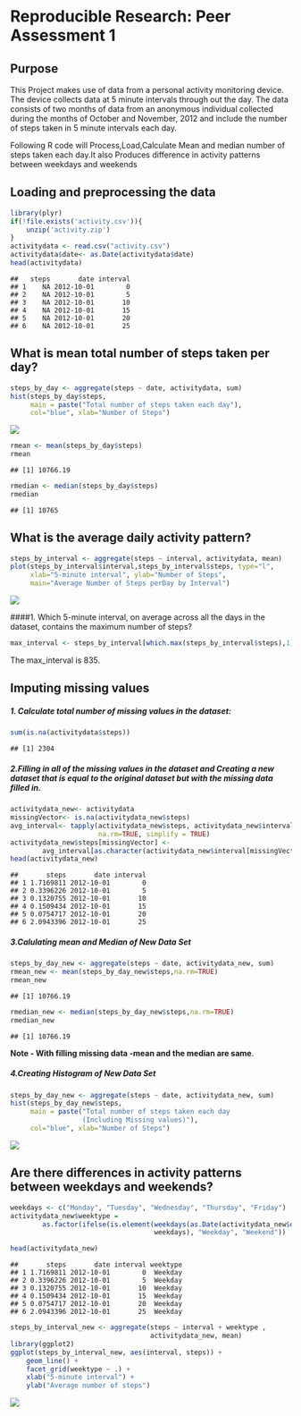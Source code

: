 # Reproducible Research: Peer Assessment 1
## Purpose 
This Project makes use of data from a personal activity monitoring device. 
The device collects data at 5 minute intervals through out the day. The data consists of two months of data from an anonymous individual collected during the months of October and November, 2012 and include the number of steps taken in 5 minute intervals each day.

Following R code will Process,Load,Calculate Mean and median number of steps taken each day.It also Produces difference in activity patterns between weekdays and weekends

## Loading and preprocessing the data


```r
library(plyr)
if(!file.exists('activity.csv')){
    unzip('activity.zip')
}
activitydata <- read.csv("activity.csv")
activitydata$date<- as.Date(activitydata$date)
head(activitydata)
```

```
##   steps       date interval
## 1    NA 2012-10-01        0
## 2    NA 2012-10-01        5
## 3    NA 2012-10-01       10
## 4    NA 2012-10-01       15
## 5    NA 2012-10-01       20
## 6    NA 2012-10-01       25
```

## What is mean total number of steps taken per day?

```r
steps_by_day <- aggregate(steps ~ date, activitydata, sum)
hist(steps_by_day$steps,
     main = paste("Total number of steps taken each day"),     
     col="blue", xlab="Number of Steps")
```

![](PA1_template_files/figure-html/unnamed-chunk-2-1.png)<!-- -->

```r
rmean <- mean(steps_by_day$steps)
rmean
```

```
## [1] 10766.19
```

```r
rmedian <- median(steps_by_day$steps)
rmedian
```

```
## [1] 10765
```
  
## What is the average daily activity pattern?

```r
steps_by_interval <- aggregate(steps ~ interval, activitydata, mean)
plot(steps_by_interval$interval,steps_by_interval$steps, type="l",     
     xlab="5-minute interval", ylab="Number of Steps",
     main="Average Number of Steps perDay by Interval")
```

![](PA1_template_files/figure-html/unnamed-chunk-3-1.png)<!-- -->

####1. Which 5-minute interval, on average across all the days in the dataset, contains the maximum number of steps?   

```r
max_interval <- steps_by_interval[which.max(steps_by_interval$steps),1]
```
The max_interval is 835.

## Imputing missing values
##### 1. Calculate total number of missing values in the dataset:

```r
sum(is.na(activitydata$steps))
```

```
## [1] 2304
```
##### 2.Filling in all of the missing values in the dataset and Creating a new dataset that is equal to the original dataset but with the missing data filled in.

```r
activitydata_new<- activitydata
missingVector<- is.na(activitydata_new$steps)
avg_interval<- tapply(activitydata_new$steps, activitydata_new$interval, mean, 
                      na.rm=TRUE, simplify = TRUE)
activitydata_new$steps[missingVector] <-  
        avg_interval[as.character(activitydata_new$interval[missingVector])]
head(activitydata_new)
```

```
##       steps       date interval
## 1 1.7169811 2012-10-01        0
## 2 0.3396226 2012-10-01        5
## 3 0.1320755 2012-10-01       10
## 4 0.1509434 2012-10-01       15
## 5 0.0754717 2012-10-01       20
## 6 2.0943396 2012-10-01       25
```
##### 3.Calulating mean and Median of New Data Set

```r
steps_by_day_new <- aggregate(steps ~ date, activitydata_new, sum)
rmean_new <- mean(steps_by_day_new$steps,na.rm=TRUE)
rmean_new
```

```
## [1] 10766.19
```

```r
rmedian_new <- median(steps_by_day_new$steps,na.rm=TRUE)
rmedian_new
```

```
## [1] 10766.19
```
**Note - With filling missing data -mean and the median are same**.

##### 4.Creating Histogram of New Data Set

```r
steps_by_day_new <- aggregate(steps ~ date, activitydata_new, sum)
hist(steps_by_day_new$steps,
     main = paste("Total number of steps taken each day
                  (Including Missing values)"),     
     col="blue", xlab="Number of Steps")
```

![](PA1_template_files/figure-html/unnamed-chunk-8-1.png)<!-- -->

## Are there differences in activity patterns between weekdays and weekends?

```r
weekdays <- c("Monday", "Tuesday", "Wednesday", "Thursday", "Friday")
activitydata_new$weektype = 
        as.factor(ifelse(is.element(weekdays(as.Date(activitydata_new$date)),
                                    weekdays), "Weekday", "Weekend"))

head(activitydata_new)
```

```
##       steps       date interval weektype
## 1 1.7169811 2012-10-01        0  Weekday
## 2 0.3396226 2012-10-01        5  Weekday
## 3 0.1320755 2012-10-01       10  Weekday
## 4 0.1509434 2012-10-01       15  Weekday
## 5 0.0754717 2012-10-01       20  Weekday
## 6 2.0943396 2012-10-01       25  Weekday
```

```r
steps_by_interval_new <- aggregate(steps ~ interval + weektype , 
                                   activitydata_new, mean)
library(ggplot2)
ggplot(steps_by_interval_new, aes(interval, steps)) + 
    geom_line() + 
    facet_grid(weektype ~ .) +
    xlab("5-minute interval") + 
    ylab("Average number of steps")
```

![](PA1_template_files/figure-html/unnamed-chunk-9-1.png)<!-- -->

